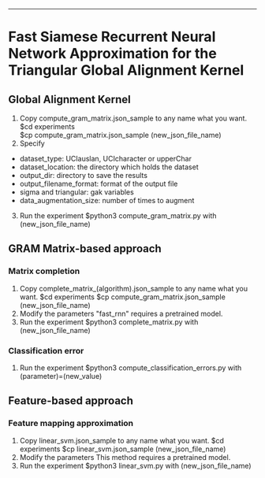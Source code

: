 

-----
# Fast Siamese Recurrent Neural Network Approximation for the Triangular Global Alignment Kernel 

## Global Alignment Kernel
1. Copy compute_gram_matrix.json_sample to any name what you want.
        $cd experiments  
        $cp compute_gram_matrix.json_sample (new_json_file_name)
2. Specify
- dataset_type: UCIauslan, UCIcharacter or upperChar
- dataset_location: the directory which holds the dataset
- output_dir: directory to save the results
- output_filename_format: format of the output file
- sigma and triangular: gak variables
- data_augmentation_size: number of times to augment
3. Run the experiment
        $python3 compute_gram_matrix.py with (new_json_file_name)

## GRAM Matrix-based approach
### Matrix completion
1. Copy complete_matrix_(algorithm).json_sample to any name what you want.
        $cd experiments
        $cp compute_gram_matrix.json_sample (new_json_file_name)
2. Modify the parameters
        "fast_rnn" requires a pretrained model.
3. Run the experiment
        $python3 complete_matrix.py with (new_json_file_name)

### Classification error
1. Run the experiment
        $python3 compute_classification_errors.py with (parameter)=(new_value)
        
## Feature-based approach
### Feature mapping approximation
1. Copy linear_svm.json_sample to any name what you want.
        $cd experiments
        $cp linear_svm.json_sample (new_json_file_name)
2. Modify the parameters This method requires a pretrained model.
3. Run the experiment
        $python3 linear_svm.py with (new_json_file_name)



